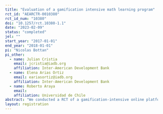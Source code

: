 ```yaml
---
title: "Evaluation of a gamification intensive math learning program"
rct_id: "AEARCTR-0010380"
rct_id_num: "10380"
doi: "10.1257/rct.10380-1.1"
date: "2023-02-09"
status: "completed"
jel: ""
start_year: "2017-01-01"
end_year: "2018-01-01"
pi: "Nicolas Bottan"
pi_other:
  - name: Julian Cristia
    email: jcristia@iadb.org
    affiliation: Inter-American Development Bank
  - name: Elena Arias Ortiz
    email: eariasortiz@iadb.org
    affiliation: Inter-American Development Bank
  - name: Roberto Araya
    email: 
    affiliation: Universidad de Chile
abstract: "We conducted a RCT of a gamification-intensive online platform among fourth graders in public primary schools in Santiago, Chile. We evaluated the effect of this program on math and language scores from the Chilean Standardized National Exam (SIMCE). "
layout: registration
---
```


